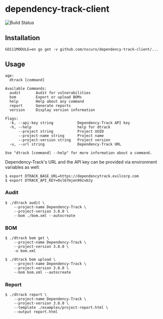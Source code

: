 # dependency-track-client

![Build Status](https://github.com/nscuro/dependency-track-client/workflows/Continuous%20Integration/badge.svg)

## Installation

`GO111MODULE=on go get -v github.com/nscuro/dependency-track-client/...`

## Usage

```
age:
  dtrack [command]

Available Commands:
  audit       Audit for vulnerabilities
  bom         Export or upload BOMs
  help        Help about any command
  report      Generate reports
  version     Display version information

Flags:
  -k, --api-key string           Dependency-Track API key
  -h, --help                     help for dtrack
      --project string           Project UUID
      --project-name string      Project name
      --project-version string   Project version
  -u, --url string               Dependency-Track URL

Use "dtrack [command] --help" for more information about a command.
```

Dependency-Track's URL and the API key can be provided via environment variables as well:

```
$ export DTRACK_BASE_URL=https://dependencytrack.evilcorp.com
$ export DTRACK_API_KEY=0sl67mjen99zxb2y
```

### Audit

```
$ ./dtrack audit \
    --project-name Dependency-Track \
    --project-version 3.8.0 \
    --bom ./bom.xml --autocreate
```

### BOM

```
$ ./dtrack bom get \
    --project-name Dependency-Track \
    --project-version 3.8.0 \
    -o bom.xml
```

```
$ ./dtrack bom upload \
    --project-name Dependency-Track \
    --project-version 3.8.0 \
    --bom bom.xml --autocreate
```

### Report

```
$ ./dtrack report \
    --project-name Dependency-Track \
    --project-version 3.8.0 \
    --template ./examples/project-report.html \
    --output report.html
```
